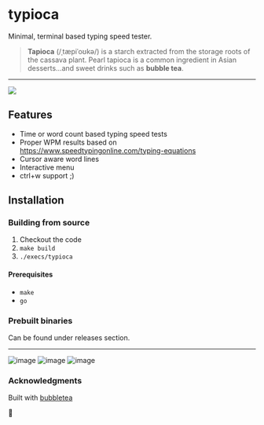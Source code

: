 # typioca
Minimal, terminal based typing speed tester.

> **Tapioca** (/ˌtæpiˈoʊkə/) is a starch extracted from the storage roots of the cassava plant. Pearl tapioca is a common ingredient in Asian desserts...and sweet drinks such as **bubble tea**.

---

![](https://github.com/bloznelis/typioca/blob/master/img/typioca.gif)

## Features
  * Time or word count based typing speed tests
  * Proper WPM results based on https://www.speedtypingonline.com/typing-equations
  * Cursor aware word lines
  * Interactive menu
  * ctrl+w support ;)

## Installation
### Building from source
  1. Checkout the code
  2. `make build`
  3. `./execs/typioca`

#### Prerequisites
  * `make`
  * `go`

### Prebuilt binaries
Can be found under releases section.

---
![image](https://user-images.githubusercontent.com/33397865/168289173-8d34391f-e4e8-4756-8eef-de2634d29a41.png)
![image](https://user-images.githubusercontent.com/33397865/168289345-9e763f06-b175-4879-808e-b7c97f95fb12.png)
![image](https://user-images.githubusercontent.com/33397865/168289871-47cd7f06-87d9-4b96-ad9f-d6d43458f371.png)

### Acknowledgments
Built with [bubbletea](https://github.com/charmbracelet/bubbletea)

🧋
